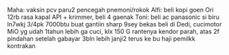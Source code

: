 Maha: vaksin pcv paru2 pencegah pnemoni/rokok
Alfi: beli kopi goen Ori 12rb rasa kapal API + krimmer, beli 4 gaenak
Toni: beli ac panasonic si biru ln7wkj 3/4pk 7000btu buat gantiin sharp 9sey bekas beli di Dedi, cucimotor MiO yg udah 1tahun lebih ga cuci, klx 150 G rantenya kendor parah, atas 2f pindahan setelah gabayar 3bln lebih janji2 terus ke bu haji pemilkk kontrakan
